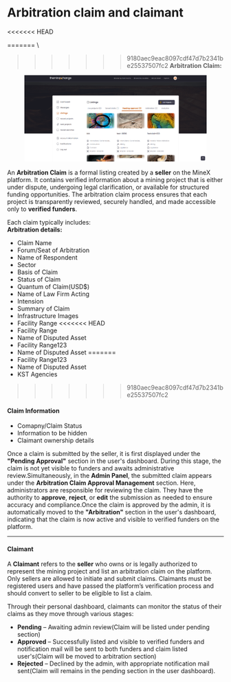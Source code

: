 # Arbitration claim and claimant

<<<<<<< HEAD

=======
\
>>>>>>> 9180aec9eac8097cdf47d7b2341be25537507fc2
**Arbitration Claim:**

<figure><img src=".gitbook/assets/image (1).png" alt=""><figcaption></figcaption></figure>

An **Arbitration Claim** is a formal listing created by a **seller** on the MineX platform. It contains verified information about a mining project that is either under dispute, undergoing legal clarification, or available for structured funding opportunities. The arbitration claim process ensures that each project is transparently reviewed, securely handled, and made accessible only to **verified funders**.

Each claim typically includes:\
**Arbitration details:**

* Claim Name
* Forum/Seat of Arbitration
* Name of Respondent
* Sector
* Basis of Claim
* Status of Claim
* Quantum of Claim(USD$)
* Name of Law Firm Acting
* Intension
* Summary of Claim
* Infrastructure Images
* Facility Range
<<<<<<< HEAD
* Facility Range
* Name of Disputed Asset
* Facility Range123
* Name of Disputed Asset
=======
* Facility Range123
* Name of Disputed Asset
* KST Agencies
>>>>>>> 9180aec9eac8097cdf47d7b2341be25537507fc2

#### **Claim Information**

* Comapny/Claim Status
* Information to be hidden
* Claimant ownership details

Once a claim is submitted by the seller, it is first displayed under the **"Pending Approval"** section in the user's dashboard. During this stage, the claim is not yet visible to funders and awaits administrative review.Simultaneously, in the **Admin Panel**, the submitted claim appears under the **Arbitration Claim Approval Management** section. Here, administrators are responsible for reviewing the claim. They have the authority to **approve**, **reject**, or **edit** the submission as needed to ensure accuracy and compliance.Once the claim is approved by the admin, it is automatically moved to the **"Arbitration"** section in the user's dashboard, indicating that the claim is now active and visible to verified funders on the platform.

***

#### **Claimant**

A **Claimant** refers to the **seller** who owns or is legally authorized to represent the mining project and list an arbitration claim on the platform. Only sellers are allowed to initiate and submit claims. Claimants must be registered users and have passed the platform’s verification process and should convert to seller to be eligible to list a claim.

Through their personal dashboard, claimants can monitor the status of their claims as they move through various stages:

* **Pending** – Awaiting admin review(Claim will be listed under pending section)
* **Approved** – Successfully listed and visible to verified funders and notification mail will be sent to both funders and claim listed user's(Claim will be moved to arbitration section)
* **Rejected** – Declined by the admin, with appropriate notification mail sent(Claim will remains in the pending section in the user dashboard).
